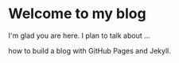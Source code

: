 # Welcome to my blog

I'm glad you are here. I plan to talk about ...

how to build a blog with GitHub Pages and Jekyll.
